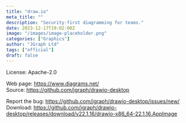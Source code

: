 ```yaml
---
title: "draw.io"
meta_title: ""
description: "Security-first diagramming for teams."
date: 2023-12-17T19:02:00Z
image: "/images/image-placeholder.png"
categories: ["Graphics"]
author: "JGraph Ltd"
tags: ["official"]
draft: false
---
```


License: Apache-2.0

Web page: https://www.diagrams.net/  
Source: https://github.com/jgraph/drawio-desktop

Report the bug: https://github.com/jgraph/drawio-desktop/issues/new/  
Download: https://github.com/jgraph/drawio-desktop/releases/download/v22.1.16/drawio-x86_64-22.1.16.AppImage
